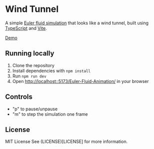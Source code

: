 # Wind Tunnel
A simple [Euler fluid simulation](https://en.wikipedia.org/wiki/Euler_equations_(fluid_dynamics)) that looks like a wind tunnel, built using [TypeScript](https://www.typescriptlang.org/) and [Vite](https://vitejs.dev/).

[Demo](https://programordie2.github.io/Euler-Fluid-Animation/)

## Running locally
1. Clone the repository
2. Install dependencies with `npm install`
3. Run `npm run dev`
4. Open [http://localhost::5173/Euler-Fluid-Animation/](http://localhost::5173/Euler-Fluid-Animation/) in your browser

## Controls
- "p" to pause/unpause
- "m" to step the simulation one frame

## License
MIT License
See (LICENSE)[LICENSE] for more information.